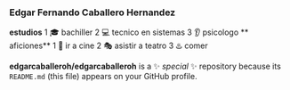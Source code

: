 ###  Edgar Fernando Caballero  Hernandez

**estudios**
1  :mortar_board: bachiller
2  :computer: tecnico en sistemas
3  :ear: psicologo
** aficiones**
1  :movie_camera: ir a cine
2  :performing_arts: asistir a teatro
3 :hotsprings: comer



**edgarcaballeroh/edgarcaballeroh** is a ✨ _special_ ✨ repository because its `README.md` (this file) appears on your GitHub profile.

